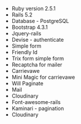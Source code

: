 
* Ruby version 2.5.1
* Rails 5.2
* Database - PostgreSQL
* Bootstrap 4.3.1
* Jquery-rails
* Devise - authenticate 
* Simple form 
* Friendly Id
* Trix form simple form
* Recaptcha for mailer
* Carrievawe
* Mini Magic for carrievawe
* Will Paginate
* Mail
* Cloudinary
* Font-awesome-rails
* Kaminari - pagination
* Cloudinary